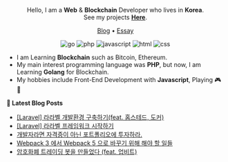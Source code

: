 <div align=center>

Hello, I am a **Web** & **Blockchain** Developer who lives in **Korea**. \
See my projects **[Here](https://github.com/pronist/pronist/blob/master/REPOSITORY.md)**.

[Blog](https://pronist.tistory.com) • [Essay](https://brunch.co.kr/@pronist)

![go](http://img.shields.io/badge/-Go-00ADD8?style=flat-square&logo=go&logoColor=white)
![php](http://img.shields.io/badge/-PHP-777BB4?style=flat-square&logo=php&logoColor=white)
![javascript](http://img.shields.io/badge/-Javascript-F7DF1E?style=flat-square&logo=javascript&logoColor=white)
![html](http://img.shields.io/badge/-html5-E34F26?style=flat-square&logo=html5&logoColor=white)
![css](http://img.shields.io/badge/-CSS3-1572B6?style=flat-square&logo=css3&logoColor=white)

</div>

- I am Learning **Blockchain** such as Bitcoin, Ethereum.
- My main interest programming language was **PHP**, but now, I am Learning **Golang** for Blockchain.
- My hobbies include Front-End Development with **Javascript**, Playing 🎮🎹

**📕 Latest Blog Posts**
<!-- BLOG-POST-LIST:START -->
- [[Laravel] 라라벨 개발환경 구축하기(feat. 홈스테드, 도커)](https://pronist.tistory.com/137)
- [[Laravel] 라라벨 프레임워크 시작하기](https://pronist.tistory.com/136)
- [개발자라면 자격증이 아닌 포트폴리오에 투자하라.](https://pronist.tistory.com/135)
- [Webpack 3 에서 Webpack 5 으로 바꾸기 위해 해야 할 일들](https://pronist.tistory.com/134)
- [암호화폐 트레이딩 봇을 만들었다 (feat. 업비트)](https://pronist.tistory.com/133)
<!-- BLOG-POST-LIST:END -->

